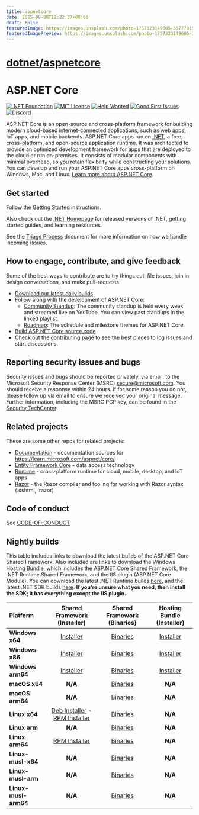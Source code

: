 ```yaml
---
title: aspnetcore
date: 2025-09-28T12:22:37+08:00
draft: False
featuredImage: https://images.unsplash.com/photo-1757323149605-3577791598ee?ixid=M3w0NjAwMjJ8MHwxfHJhbmRvbXx8fHx8fHx8fDE3NTkwMzMyMTN8&ixlib=rb-4.1.0
featuredImagePreview: https://images.unsplash.com/photo-1757323149605-3577791598ee?ixid=M3w0NjAwMjJ8MHwxfHJhbmRvbXx8fHx8fHx8fDE3NTkwMzMyMTN8&ixlib=rb-4.1.0
---
```


# [dotnet/aspnetcore](https://github.com/dotnet/aspnetcore)

ASP.NET Core
============

[![.NET Foundation](https://img.shields.io/badge/.NET%20Foundation-blueviolet.svg)](https://www.dotnetfoundation.org/)
[![MIT License](https://img.shields.io/github/license/dotnet/aspnetcore?color=%230b0&style=flat-square)](https://github.com/dotnet/aspnetcore/blob/main/LICENSE.txt) [![Help Wanted](https://img.shields.io/github/issues/dotnet/aspnetcore/help%20wanted?color=%232EA043&label=help%20wanted&style=flat-square)](https://github.com/dotnet/aspnetcore/issues?q=is%3Aissue+is%3Aopen+label%3A%22help+wanted%22) [![Good First Issues](https://img.shields.io/github/issues/dotnet/aspnetcore/good%20first%20issue?color=%23512BD4&label=good%20first%20issue&style=flat-square)](https://github.com/dotnet/aspnetcore/issues?q=is%3Aissue+is%3Aopen+label%3A%22good+first+issue%22)
[![Discord](https://img.shields.io/discord/732297728826277939?style=flat-square&label=Discord&logo=discord&logoColor=white&color=7289DA)](https://aka.ms/dotnet-discord)

ASP.NET Core is an open-source and cross-platform framework for building modern cloud-based internet-connected applications, such as web apps, IoT apps, and mobile backends. ASP.NET Core apps run on [.NET](https://dot.net), a free, cross-platform, and open-source application runtime. It was architected to provide an optimized development framework for apps that are deployed to the cloud or run on-premises. It consists of modular components with minimal overhead, so you retain flexibility while constructing your solutions. You can develop and run your ASP.NET Core apps cross-platform on Windows, Mac, and Linux. [Learn more about ASP.NET Core](https://learn.microsoft.com/aspnet/core/).

## Get started

Follow the [Getting Started](https://learn.microsoft.com/aspnet/core/getting-started) instructions.

Also check out the [.NET Homepage](https://www.microsoft.com/net) for released versions of .NET, getting started guides, and learning resources.

See the [Triage Process](https://github.com/dotnet/aspnetcore/blob/main/docs/TriageProcess.md) document for more information on how we handle incoming issues.

## How to engage, contribute, and give feedback

Some of the best ways to contribute are to try things out, file issues, join in design conversations,
and make pull-requests.

* [Download our latest daily builds](./docs/DailyBuilds.md)
* Follow along with the development of ASP.NET Core:
    * [Community Standup](https://live.asp.net): The community standup is held every week and streamed live on YouTube. You can view past standups in the linked playlist.
    * [Roadmap](https://aka.ms/aspnet/roadmap): The schedule and milestone themes for ASP.NET Core.
* [Build ASP.NET Core source code](./docs/BuildFromSource.md)
* Check out the [contributing](CONTRIBUTING.md) page to see the best places to log issues and start discussions.

## Reporting security issues and bugs

Security issues and bugs should be reported privately, via email, to the Microsoft Security Response Center (MSRC)  secure@microsoft.com. You should receive a response within 24 hours. If for some reason you do not, please follow up via email to ensure we received your original message. Further information, including the MSRC PGP key, can be found in the [Security TechCenter](https://technet.microsoft.com/en-us/security/ff852094.aspx).

## Related projects

These are some other repos for related projects:

* [Documentation](https://github.com/aspnet/Docs) - documentation sources for https://learn.microsoft.com/aspnet/core/
* [Entity Framework Core](https://github.com/dotnet/efcore) - data access technology
* [Runtime](https://github.com/dotnet/runtime) - cross-platform runtime for cloud, mobile, desktop, and IoT apps
* [Razor](https://github.com/dotnet/razor) - the Razor compiler and tooling for working with Razor syntax (.cshtml, .razor)

## Code of conduct

See [CODE-OF-CONDUCT](./CODE-OF-CONDUCT.md)

## Nightly builds

This table includes links to download the latest builds of the ASP.NET Core Shared Framework. Also included are links to download the Windows Hosting Bundle, which includes the ASP.NET Core Shared Framework, the .NET Runtime Shared Framework, and the IIS plugin (ASP.NET Core Module). You can download the latest .NET Runtime builds [here](https://github.com/dotnet/runtime/blob/main/docs/project/dogfooding.md#nightly-builds-table), and the latest .NET SDK builds [here](https://github.com/dotnet/installer#table). **If you're unsure what you need, then install the SDK; it has everything except the IIS plugin.**

| Platform | Shared Framework (Installer) | Shared Framework (Binaries) | Hosting Bundle (Installer) |
| :--------- | :----------: | :----------: | :----------: |
| **Windows x64** | [Installer](https://aka.ms/dotnet/10.0/daily/aspnetcore-runtime-win-x64.exe) | [Binaries](https://aka.ms/dotnet/10.0/daily/aspnetcore-runtime-win-x64.zip) | [Installer](https://aka.ms/dotnet/10.0/daily/dotnet-hosting-win.exe) |
| **Windows x86** | [Installer](https://aka.ms/dotnet/10.0/daily/aspnetcore-runtime-win-x86.exe) | [Binaries](https://aka.ms/dotnet/10.0/daily/aspnetcore-runtime-win-x86.zip) | [Installer](https://aka.ms/dotnet/10.0/daily/dotnet-hosting-win.exe) |
| **Windows arm64** | [Installer](https://aka.ms/dotnet/10.0/daily/aspnetcore-runtime-win-arm64.exe) | [Binaries](https://aka.ms/dotnet/10.0/daily/aspnetcore-runtime-win-arm64.zip) | [Installer](https://aka.ms/dotnet/10.0/daily/dotnet-hosting-win.exe) |
| **macOS x64** | **N/A** | [Binaries](https://aka.ms/dotnet/10.0/daily/aspnetcore-runtime-osx-x64.tar.gz) | **N/A** |
| **macOS arm64** | **N/A** | [Binaries](https://aka.ms/dotnet/10.0/daily/aspnetcore-runtime-osx-arm64.tar.gz) | **N/A** |
| **Linux x64** | [Deb Installer](https://aka.ms/dotnet/10.0/daily/aspnetcore-runtime-x64.deb) - [RPM Installer](https://aka.ms/dotnet/10.0/daily/aspnetcore-runtime-x64.rpm) | [Binaries](https://aka.ms/dotnet/10.0/daily/aspnetcore-runtime-linux-x64.tar.gz) | **N/A** |
| **Linux arm** | **N/A** | [Binaries](https://aka.ms/dotnet/10.0/daily/aspnetcore-runtime-linux-arm.tar.gz) | **N/A** |
| **Linux arm64** | [RPM Installer](https://aka.ms/dotnet/10.0/daily/aspnetcore-runtime-aarch64.rpm) | [Binaries](https://aka.ms/dotnet/10.0/daily/aspnetcore-runtime-linux-arm64.tar.gz) | **N/A** |
| **Linux-musl-x64** | **N/A** | [Binaries](https://aka.ms/dotnet/10.0/daily/aspnetcore-runtime-linux-musl-x64.tar.gz) | **N/A** |
| **Linux-musl-arm** | **N/A** | [Binaries](https://aka.ms/dotnet/10.0/daily/aspnetcore-runtime-linux-musl-arm.tar.gz) | **N/A** |
| **Linux-musl-arm64** | **N/A** | [Binaries](https://aka.ms/dotnet/10.0/daily/aspnetcore-runtime-linux-musl-arm64.tar.gz) | **N/A** |
